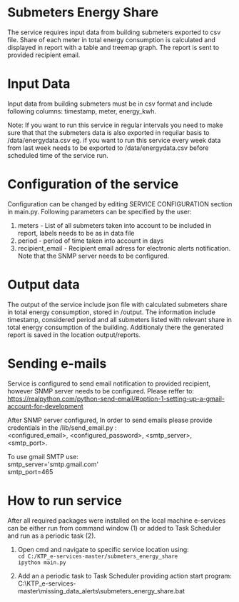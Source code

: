# Submeters Energy Share 
The service requires input data from building submeters exported to csv file. Share of each meter in total energy consumption is calculated and displayed in report with a table and treemap graph. The report is sent to provided recipient email. 

# Input Data 

Input data from building submeters must be in csv format and include following columns: timestamp, meter, energy_kwh. <br />

Note: If you want to run this service in regular intervals you need to make sure that that the submeters data is also exported in requilar basis to /data/energydata.csv
eg. if you want to run this service every week data from last week needs to be exported to /data/energydata.csv  before scheduled time of the service run. 


# Configuration of the service 

Configuration can be changed by editing SERVICE CONFIGURATION section in main.py. Following parameters can be specified by the user: 

1. meters - List of all submeters taken into account to be included in report, labels needs to be as in data file 
2. period - period of time taken into account in days
3. recipient_email - Recipient email adress for electronic alerts notification. Note that the SNMP server needs to be configured.


# Output data

The output of the service include json file with calculated submeters share in total energy consumption, stored in /output. The information include timestamp, considered period and all submeters listed with relevant share in total energy consumption of the building. Additionaly there the generated report is saved in the location output/reports. 

# Sending e-mails

Service is configured to send email notification to provided recipient, however SNMP server needs to be configured. Please reffer to: 
https://realpython.com/python-send-email/#option-1-setting-up-a-gmail-account-for-development

After SNMP server configured, In order to send emails  please provide credentials in the /lib/send_email.py :  <br />
<configured_email>, <configured_password>, <smtp_server>, <smtp_port>. <br />

To use gmail SMTP use: <br />
smtp_server='smtp.gmail.com' <br />
smtp_port=465

# How to run service
After all required packages were installed on the local machine e-services can be either run from command window (1) or added to Task Scheduler and run as a periodic task (2). 

1.  Open cmd and navigate to specific service location using: <br />
`cd C:/KTP_e-services-master/submeters_energy_share `<br />
`ipython main.py`

2. Add an a periodic task to Task Scheduler providing action start program: <br /> C:\KTP_e-services-master\missing_data_alerts\submeters_energy_share.bat
